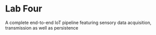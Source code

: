 # Lab Four

A complete end-to-end IoT pipeline featuring sensory data acquisition, transmission as well as persistence
